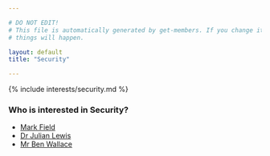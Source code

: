 ```yaml
---

# DO NOT EDIT!
# This file is automatically generated by get-members. If you change it, bad
# things will happen.

layout: default
title: "Security"

---
```


{% include interests/security.md %}

### Who is interested in Security?


* [Mark Field](members/mark-field.html)
* [Dr Julian Lewis](members/dr-julian-lewis.html)
* [Mr Ben Wallace](members/mr-ben-wallace.html)
